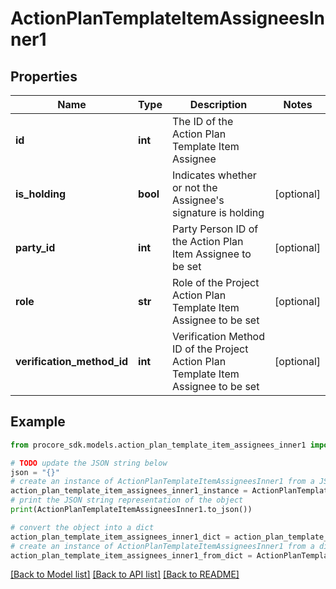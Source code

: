 # ActionPlanTemplateItemAssigneesInner1


## Properties

Name | Type | Description | Notes
------------ | ------------- | ------------- | -------------
**id** | **int** | The ID of the Action Plan Template Item Assignee | 
**is_holding** | **bool** | Indicates whether or not the Assignee&#39;s signature is holding | [optional] 
**party_id** | **int** | Party Person ID of the Action Plan Item Assignee to be set | [optional] 
**role** | **str** | Role of the Project Action Plan Template Item Assignee to be set | [optional] 
**verification_method_id** | **int** | Verification Method ID of the Project Action Plan Template Item Assignee to be set | [optional] 

## Example

```python
from procore_sdk.models.action_plan_template_item_assignees_inner1 import ActionPlanTemplateItemAssigneesInner1

# TODO update the JSON string below
json = "{}"
# create an instance of ActionPlanTemplateItemAssigneesInner1 from a JSON string
action_plan_template_item_assignees_inner1_instance = ActionPlanTemplateItemAssigneesInner1.from_json(json)
# print the JSON string representation of the object
print(ActionPlanTemplateItemAssigneesInner1.to_json())

# convert the object into a dict
action_plan_template_item_assignees_inner1_dict = action_plan_template_item_assignees_inner1_instance.to_dict()
# create an instance of ActionPlanTemplateItemAssigneesInner1 from a dict
action_plan_template_item_assignees_inner1_from_dict = ActionPlanTemplateItemAssigneesInner1.from_dict(action_plan_template_item_assignees_inner1_dict)
```
[[Back to Model list]](../README.md#documentation-for-models) [[Back to API list]](../README.md#documentation-for-api-endpoints) [[Back to README]](../README.md)


